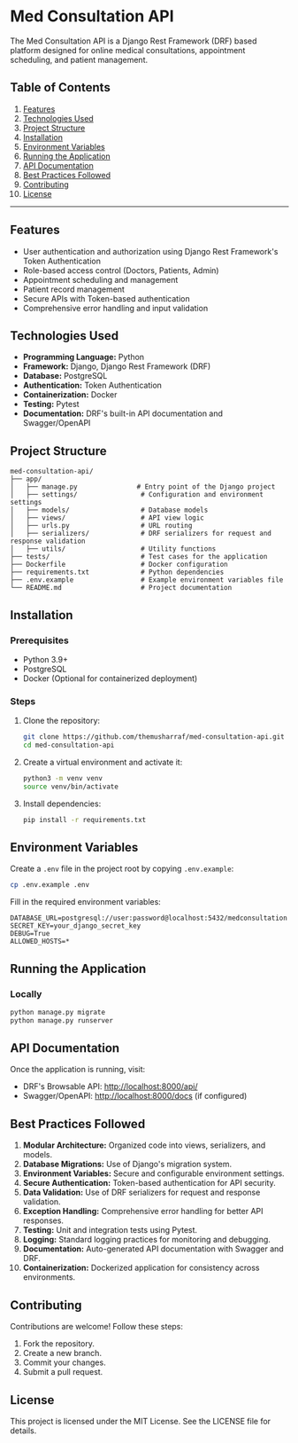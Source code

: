 # Med Consultation API

The Med Consultation API is a Django Rest Framework (DRF) based platform designed for online medical consultations, appointment scheduling, and patient management.

## Table of Contents
1. [Features](#features)
2. [Technologies Used](#technologies-used)
3. [Project Structure](#project-structure)
4. [Installation](#installation)
5. [Environment Variables](#environment-variables)
6. [Running the Application](#running-the-application)
7. [API Documentation](#api-documentation)
8. [Best Practices Followed](#best-practices-followed)
9. [Contributing](#contributing)
10. [License](#license)

---

## Features
- User authentication and authorization using Django Rest Framework's Token Authentication
- Role-based access control (Doctors, Patients, Admin)
- Appointment scheduling and management
- Patient record management
- Secure APIs with Token-based authentication
- Comprehensive error handling and input validation

## Technologies Used
- **Programming Language:** Python
- **Framework:** Django, Django Rest Framework (DRF)
- **Database:** PostgreSQL
- **Authentication:** Token Authentication
- **Containerization:** Docker
- **Testing:** Pytest
- **Documentation:** DRF's built-in API documentation and Swagger/OpenAPI

## Project Structure
```plaintext
med-consultation-api/
├── app/
│   ├── manage.py               # Entry point of the Django project
│   ├── settings/                # Configuration and environment settings
│   ├── models/                  # Database models
│   ├── views/                   # API view logic
│   ├── urls.py                  # URL routing
│   ├── serializers/             # DRF serializers for request and response validation
│   ├── utils/                   # Utility functions
├── tests/                       # Test cases for the application
├── Dockerfile                   # Docker configuration
├── requirements.txt             # Python dependencies
├── .env.example                 # Example environment variables file
└── README.md                    # Project documentation
```

## Installation
### Prerequisites
- Python 3.9+
- PostgreSQL
- Docker (Optional for containerized deployment)

### Steps
1. Clone the repository:
    ```bash
    git clone https://github.com/themusharraf/med-consultation-api.git
    cd med-consultation-api
    ```
2. Create a virtual environment and activate it:
    ```bash
    python3 -m venv venv
    source venv/bin/activate
    ```
3. Install dependencies:
    ```bash
    pip install -r requirements.txt
    ```

## Environment Variables
Create a `.env` file in the project root by copying `.env.example`:
```bash
cp .env.example .env
```
Fill in the required environment variables:
```plaintext
DATABASE_URL=postgresql://user:password@localhost:5432/medconsultation
SECRET_KEY=your_django_secret_key
DEBUG=True
ALLOWED_HOSTS=*
```

## Running the Application
### Locally
```bash
python manage.py migrate
python manage.py runserver
```

## API Documentation
Once the application is running, visit:
- DRF's Browsable API: [http://localhost:8000/api/](http://localhost:8000/api/)
- Swagger/OpenAPI: [http://localhost:8000/docs](http://localhost:8000/docs) (if configured)

## Best Practices Followed
1. **Modular Architecture:** Organized code into views, serializers, and models.
2. **Database Migrations:** Use of Django's migration system.
3. **Environment Variables:** Secure and configurable environment settings.
4. **Secure Authentication:** Token-based authentication for API security.
5. **Data Validation:** Use of DRF serializers for request and response validation.
6. **Exception Handling:** Comprehensive error handling for better API responses.
7. **Testing:** Unit and integration tests using Pytest.
8. **Logging:** Standard logging practices for monitoring and debugging.
9. **Documentation:** Auto-generated API documentation with Swagger and DRF.
10. **Containerization:** Dockerized application for consistency across environments.

## Contributing
Contributions are welcome! Follow these steps:
1. Fork the repository.
2. Create a new branch.
3. Commit your changes.
4. Submit a pull request.

## License
This project is licensed under the MIT License. See the LICENSE file for details.


